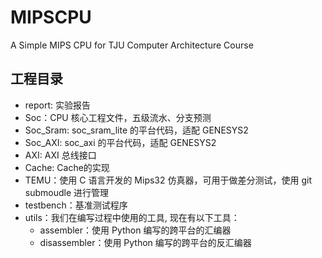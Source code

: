 # MIPSCPU
A Simple MIPS CPU for TJU Computer Architecture Course

## 工程目录
- report: 实验报告
- Soc：CPU 核心工程文件，五级流水、分支预测
- Soc_Sram: soc_sram_lite 的平台代码，适配 GENESYS2
- Soc_AXI: soc_axi 的平台代码，适配 GENESYS2
- AXI: AXI 总线接口
- Cache: Cache的实现
- TEMU：使用 C 语言开发的 Mips32 仿真器，可用于做差分测试，使用 git submoudle 进行管理
- testbench：基准测试程序
- utils：我们在编写过程中使用的工具, 现在有以下工具：
  - assembler：使用 Python 编写的跨平台的汇编器
  - disassembler：使用 Python 编写的跨平台的反汇编器
